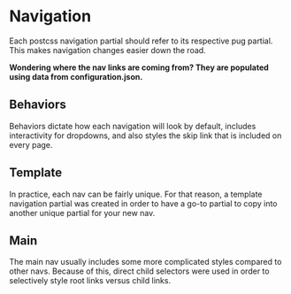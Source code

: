 # Navigation

Each postcss navigation partial should refer to its respective pug partial. This makes navigation changes easier down the road.

**Wondering where the nav links are coming from? They are populated using data from configuration.json.**

## Behaviors

Behaviors dictate how each navigation will look by default, includes interactivity for dropdowns, and also styles the skip link that is included on every page.

## Template

In practice, each nav can be fairly unique. For that reason, a template navigation partial was created in order to have a go-to partial to copy into another unique partial for your new nav.

## Main

The main nav usually includes some more complicated styles compared to other navs. Because of this, direct child selectors were used in order to selectively style root links versus child links.
